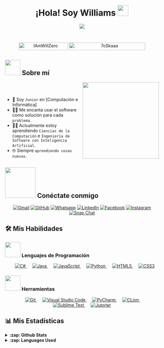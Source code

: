 <h1 align="center">¡Hola! Soy Williams <img src="https://media.giphy.com/media/hvRJCLFzcasrR4ia7z/giphy.gif" width="35"></h1>
<p align="center">
  <a href="https://github.com/IAmWillZero"><img src="https://readme-typing-svg.herokuapp.com?font=Time+New+Roman&color=%23C8BE25&size=25&center=true&vCenter=true&width=600&height=100&lines=Ingeniero+de+Software+@Will.ai;Programador+Competitivo;Siempre+aprendiendo+nuevas+cosas"></a>
</p>


<br>

<p align="center"> 
	<img src="https://komarev.com/ghpvc/?username=IAmWillZero&label=Vistas%20de%20perfil&color=0047AB&style=plastic?" alt="IAmWillZero" height=25px, width=160px/> 
	<!---
		<a href = "https://commits.top/egypt.html" target="_blank">
			<img src="https://aktive.tk/egypt/7oSkaaa?color=red" alt="Usuarios más activos" target="_blank" height=25px, width=250px/> 
		</a>
	-->
	<a href = "https://commits.top/egypt.html" target="_blank">
		<img src="https://enfsgag3ayy6w9q.m.pipedream.net/&style=plastic" alt="7oSkaaa" target="_blank" height=25px, width=250px/> 
	</a>

</p>

	
## <picture><img src = "https://github.com/7oSkaaa/7oSkaaa/blob/main/Images/about_me.gif?raw=true" width = 50px></picture> Sobre mí

<picture> <img align="right" src="https://github.com/7oSkaaa/7oSkaaa/blob/main/Images/Right_Side.gif?raw=true" width = 250px></picture>

<br><br>

- :school: Soy `Junior` en [Computación e Informática]
- :technologist: Me encanta usar el software como solución para cada `problema`.
- :student: Actualmente estoy aprendiendo `Ciencias de la Computación` e `Ingeniería de Software con Inteligencia Artificial`.
- :nerd_face: Siempre `aprendiendo cosas nuevas`.


## <picture> <img src="https://github.com/7oSkaaa/7oSkaaa/blob/main/Images/Connect-with-me.gif?raw=true" width="100px"> </picture> Conéctate conmigo
<p align="center">
	<a href="will247ots@gmail.com"><img img src="https://img.shields.io/badge/gmail-%23EA4335.svg?style=plastic&logo=gmail&logoColor=white" alt="Gmail"/></a>
	<a href="https://github.com/IAmWillZero"><img src="https://img.shields.io/badge/github-%23181717.svg?style=plastic&logo=github&logoColor=white" alt="GitHub"/></a>
	<a href="https://wa.me/+51978771737"><img src="https://img.shields.io/badge/whatsapp-%2325D366.svg?style=plastic&logo=whatsapp&logoColor=white" alt="Whatsapp"/></a>
	<a href="https://www.linkedin.com/"><img src="https://img.shields.io/badge/linkedin-%230A66C2.svg?style=plastic&logo=linkedin&logoColor=white" alt="LinkedIn"/></a>
	<a href="https://www.facebook.com/"><img src="https://img.shields.io/badge/facebook-%231877F2.svg?style=plastic&logo=facebook&logoColor=white" alt="Facebook"/></a>
	<a href="https://www.instagram.com/"><img src="https://img.shields.io/badge/instagram-%23E4405F.svg?style=plastic&logo=instagram&logoColor=white" alt="Instagram"/></a>
	<a href="https://msng.link/o/?"><img src="https://img.shields.io/badge/snapchat-%23FFFC00.svg?style=plastic&logo=snapchat&logoColor=black" alt="Snap Chat"/></a>
</p>



## 🛠️ Mis Habilidades

### <picture> <img src = "https://github.com/7oSkaaa/7oSkaaa/blob/main/Images/Programming_Languages.gif?raw=true" width = 50px>  </picture> Lenguajes de Programación

<p align="center"> 
  &emsp; 
  <a href="https://www.cprogramming.com/" target="_blank"> 
    <img alt="C#" src="https://img.shields.io/badge/C#%20-%232370ED.svg?style=plastic&logo=c&logoColor=white">
  </a> 
  &emsp;
  <a href="https://www.java.com" target="_blank"> 
    <img alt="Java" src="https://img.shields.io/badge/Java-%23007396.svg?style=plastic&logo=java&logoColor=white">
  </a> 
  &emsp;
  <a href="https://developer.mozilla.org/en-US/docs/Web/JavaScript" target="_blank"> 
     <img alt="JavaScript" src="https://img.shields.io/badge/JavaScript%20-%23323330.svg?style=plastic&logo=javascript&logoColor=%23F7DF1E">
  </a>
  &emsp;
  <a href="https://www.w3schools.com/python/" target="_blank"> 
    <img alt="Python" src="https://img.shields.io/badge/Python%20-%2314354C.svg?style=plastic&logo=python&logoColor=white">
  </a> 
  &emsp;
  <a href="https://www.w3schools.com/html/" target="_blank"> 
    <img alt="HTML5" src="https://img.shields.io/badge/HTML5%20-%23E34F26.svg?style=plastic&logo=html5&logoColor=white">
  </a> 
  &emsp;
  <a href="https://www.w3schools.com/css/" target="_blank"> 
    <img alt="CSS3" src="https://img.shields.io/badge/CSS3%20-%231572B6.svg?style=plastic&logo=css3&logoColor=white">
  </a>
</p>

### <picture> <img src = "https://github.com/7oSkaaa/7oSkaaa/blob/main/Images/Tools.gif?raw=true" width = 50px>  </picture> Herramientas

<p align="center"> 
  &emsp;
  <a href="https://git-scm.com/" target="_blank"> 
    <img alt="Git" src="https://img.shields.io/badge/Git%20-%23F05033.svg?style=plastic&logo=git&logoColor=white">
  </a> 
  &emsp;
  <a href="https://code.visualstudio.com/" target="_blank"> 
    <img alt="Visual Studio Code" src="https://img.shields.io/badge/Visual%20Studio%20Code%20-%23007ACC.svg?style=plastic&logo=visual-studio-code&logoColor=white">
  </a> 
  &emsp;
  <a href="https://www.jetbrains.com/pycharm/" target="_blank"> 
    <img alt="PyCharm" src="https://img.shields.io/badge/PyCharm%20-%23000000.svg?style=plastic&logo=pycharm&logoColor=white">
  </a> 
  &emsp;
  <a href="https://www.jetbrains.com/clion/" target="_blank"> 
    <img alt="CLion" src="https://img.shields.io/badge/CLion%20-%23000000.svg?style=plastic&logo=clion&logoColor=white">
  </a> 
  &emsp;
  <a href="https://www.sublimetext.com/" target="_blank"> 
    <img alt="Sublime Text" src="https://img.shields.io/badge/Sublime%20Text%20-%23FF9800.svg?style=plastic&logo=sublime-text&logoColor=white">
  </a> 
  &emsp;
  <a href="https://jupyter.org/" target="_blank"> 
    <img alt="Jupyter" src="https://img.shields.io/badge/Jupyter%20-%23F37626.svg?style=plastic&logo=jupyter&logoColor=white">
  </a> 
</p>

## 📊 Mis Estadísticas
<details>
  <summary><b>:zap: Github Stats</b></summary>

  <img align="left" alt="Ahmed's GitHub Stats" src="https://github-readme-stats.vercel.app/api?username=7oSkaaa&show_icons=true&hide_border=true&theme=radical" />

</details>

<details>
  <summary><b>:zap: Languages Used</b></summary>

  <img align="left" alt="Ahmed's GitHub Top Languages" src="https://github-readme-stats.vercel.app/api/top-langs/?username=7oSkaaa&layout=compact&hide_border=true&theme=radical" />

</details>
</details>
